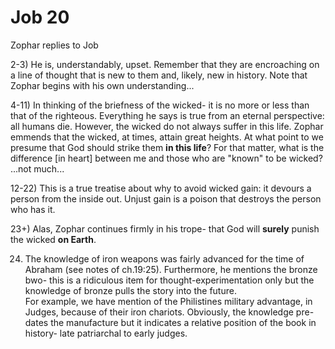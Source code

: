 # Job 20

Zophar replies to Job

2-3) He is, understandably, upset.
     Remember that they are encroaching on a line of thought that is new to them and, likely, new in history.
     Note that Zophar begins with his own understanding...

4-11) In thinking of the briefness of the wicked- it is no more or less than that of the righteous.
      Everything he says is true from an eternal perspective: all humans die.
      However, the wicked do not always suffer in this life.
      Zophar emmends that the wicked, at times, attain great heights.
      At what point to we presume that God should strike them __in this life__?
      For that matter, what is the difference [in heart] between me and those who are "known" to be wicked?  ...not much...

12-22) This is a true treatise about why to avoid wicked gain: it devours a person from the inside out.
       Unjust gain is a poison that destroys the person who has it.


23+) Alas, Zophar continues firmly in his trope- that God will __surely__ punish the wicked __on Earth__.

24) The knowledge of iron weapons was fairly advanced for the time of Abraham (see notes of ch.19:25).
    Furthermore, he mentions the bronze bwo- this is a ridiculous item for thought-experimentation only but the knowledge of bronze pulls the story into the future.  
    For example, we have mention of the Philistines military advantage, in Judges, because of their iron chariots.
    Obviously, the knowledge pre-dates the manufacture but it indicates a relative position of the book in history- late patriarchal to early judges.
    